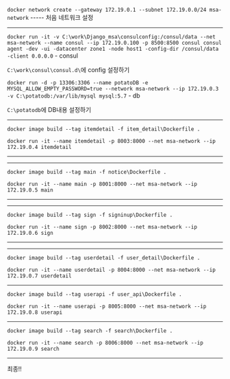 `docker network create --gateway 172.19.0.1 --subnet 172.19.0.0/24 msa-network`  ----- 처음 네트워크 설정

---------------------

`docker run -it -v C:\work\Django_msa\consulconfig:/consul/data --net msa-network --name consul --ip 172.19.0.100 -p 8500:8500 consul consul agent -dev -ui -datacenter zone1 -node host1 -config-dir /consul/data -client 0.0.0.0` - consul

`C:\work\consul\consul.d\`에 config 설정하기

`docker run -d -p 13306:3306 --name potatoDB -e MYSQL_ALLOW_EMPTY_PASSWORD=true --network msa-network --ip 172.19.0.3 -v C:\potatodb:/var/lib/mysql mysql:5.7` - db

`C:\potatodb`에 DB내용 설정하기

--------------------------------------------------------------------------------------------

`docker image build --tag itemdetail -f item_detail\Dockerfile .`

`docker run -it --name itemdetail -p 8003:8000 --net msa-network --ip 172.19.0.4 itemdetail`

-------------

--------------------------------------------------------------------------------------------

`docker image build --tag main -f notice\Dockerfile .`

`docker run -it --name main -p 8001:8000 --net msa-network --ip 172.19.0.5 main`

-------------

--------------------------------------------------------------------------------------------

`docker image build --tag sign -f signinup\Dockerfile .`

`docker run -it --name sign -p 8002:8000 --net msa-network --ip 172.19.0.6 sign`

-------------

--------------------------------------------------------------------------------------------

`docker image build --tag userdetail -f user_detail\Dockerfile .`

`docker run -it --name userdetail -p 8004:8000 --net msa-network --ip 172.19.0.7 userdetail`

-------------

`docker image build --tag userapi -f user_api\Dockerfile .`

`docker run -it --name userapi -p 8005:8000 --net msa-network --ip 172.19.0.8 userapi`

-------------

`docker image build --tag search -f search\Dockerfile .`

`docker run -it --name search -p 8006:8000 --net msa-network --ip 172.19.0.9 search`

-------------

최종!!